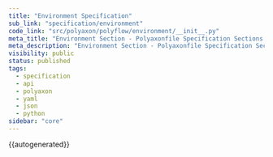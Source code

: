 ```yaml
---
title: "Environment Specification"
sub_link: "specification/environment"
code_link: "src/polyaxon/polyflow/environment/__init__.py"
meta_title: "Environment Section - Polyaxonfile Specification Sections - Polyaxon References"
meta_description: "Environment Section - Polyaxonfile Specification Sections - The environment section allows to alter the resources and configuration of the runtime of your jobs, experiments, and services."
visibility: public
status: published
tags:
  - specification
  - api
  - polyaxon
  - yaml
  - json
  - python
sidebar: "core"
---
```


{{autogenerated}}
